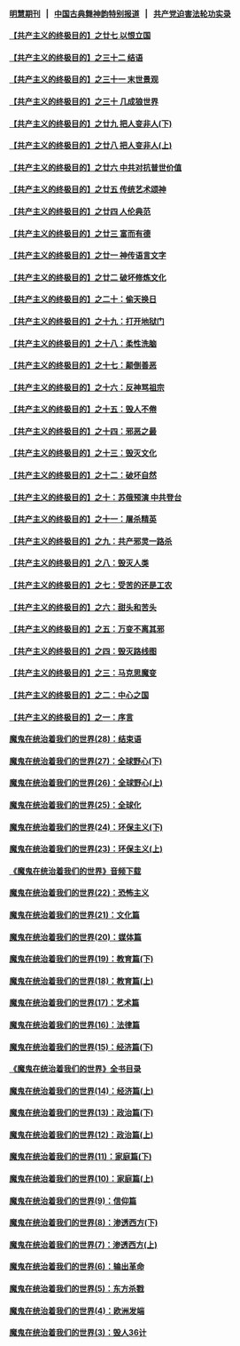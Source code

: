 #### [明慧期刊](https://github.com/gfw-breaker/mh-qikan) &nbsp;&nbsp;|&nbsp;&nbsp; [中国古典舞神韵特别报道](https://github.com/gfw-breaker/mh-news/blob/master/shenyun.md?t=07100035) &nbsp;&nbsp;|&nbsp;&nbsp; [共产党迫害法轮功实录](https://github.com/gfw-breaker/mh-news/blob/master/README.md?t=07100035)  

#### [【共产主义的终极目的】之廿七 以恨立国](../pages/nsc422/n11336944.md?t=07100035) 

#### [【共产主义的终极目的】之三十二 结语](../pages/nsc422/n11360535.md?t=07100035) 

#### [【共产主义的终极目的】之三十一 末世景观](../pages/nsc422/n11351129.md?t=07100035) 

#### [【共产主义的终极目的】之三十 几成狼世界](../pages/nsc422/n11348280.md?t=07100035) 

#### [【共产主义的终极目的】之廿九 把人变非人(下)](../pages/nsc422/n11344140.md?t=07100035) 

#### [【共产主义的终极目的】之廿八 把人变非人(上)](../pages/nsc422/n11340492.md?t=07100035) 

#### [【共产主义的终极目的】之廿六 中共对抗普世价值](../pages/nsc422/n11324785.md?t=07100035) 

#### [【共产主义的终极目的】之廿五 传统艺术颂神](../pages/nsc422/n11296396.md?t=07100035) 

#### [【共产主义的终极目的】之廿四 人伦典范](../pages/nsc422/n11296397.md?t=07100035) 

#### [【共产主义的终极目的】之廿三 富而有德](../pages/nsc422/n11283598.md?t=07100035) 

#### [【共产主义的终极目的】之廿一 神传语言文字](../pages/nsc422/n11263265.md?t=07100035) 

#### [【共产主义的终极目的】之廿二 破坏修炼文化](../pages/nsc422/n11245728.md?t=07100035) 

#### [【共产主义的终极目的】之二十：偷天换日](../pages/nsc422/n11238846.md?t=07100035) 

#### [【共产主义的终极目的】之十九：打开地狱门](../pages/nsc422/n11206376.md?t=07100035) 

#### [【共产主义的终极目的】之十八：柔性洗脑](../pages/nsc422/n11199994.md?t=07100035) 

#### [【共产主义的终极目的】之十七：颠倒善恶](../pages/nsc422/n11179782.md?t=07100035) 

#### [【共产主义的终极目的】之十六：反神骂祖宗](../pages/nsc422/n11166798.md?t=07100035) 

#### [【共产主义的终极目的】之十五：毁人不倦](../pages/nsc422/n11166792.md?t=07100035) 

#### [【共产主义的终极目的】之十四：邪恶之最](../pages/nsc422/n11150249.md?t=07100035) 

#### [【共产主义的终极目的】之十三：毁灭文化](../pages/nsc422/n11135227.md?t=07100035) 

#### [【共产主义的终极目的】之十二：破坏自然](../pages/nsc422/n11135214.md?t=07100035) 

#### [【共产主义的终极目的】之十：苏俄预演 中共登台](../pages/nsc422/n11118424.md?t=07100035) 

#### [【共产主义的终极目的】之十一：屠杀精英](../pages/nsc422/n11118442.md?t=07100035) 

#### [【共产主义的终极目的】之九：共产邪灵一路杀](../pages/nsc422/n11114139.md?t=07100035) 

#### [【共产主义的终极目的】之八：毁灭人类](../pages/nsc422/n11108503.md?t=07100035) 

#### [【共产主义的终极目的】之七：受苦的还是工农](../pages/nsc422/n11101809.md?t=07100035) 

#### [【共产主义的终极目的】之六：甜头和苦头](../pages/nsc422/n11096971.md?t=07100035) 

#### [【共产主义的终极目的】之五：万变不离其邪](../pages/nsc422/n11091285.md?t=07100035) 

#### [【共产主义的终极目的】之四：毁灭路线图](../pages/nsc422/n11086284.md?t=07100035) 

#### [【共产主义的终极目的】之三：马克思魔变](../pages/nsc422/n11061941.md?t=07100035) 

#### [【共产主义的终极目的】之二：中心之国](../pages/nsc422/n11047728.md?t=07100035) 

#### [【共产主义的终极目的】之一：序言](../pages/nsc422/n11086077.md?t=07100035) 

#### [魔鬼在统治着我们的世界(28)：结束语](../pages/nsc422/n10936246.md?t=07100035) 

#### [魔鬼在统治着我们的世界(27)：全球野心(下)](../pages/nsc422/n10928319.md?t=07100035) 

#### [魔鬼在统治着我们的世界(26)：全球野心(上)](../pages/nsc422/n10900318.md?t=07100035) 

#### [魔鬼在统治着我们的世界(25)：全球化](../pages/nsc422/n10788205.md?t=07100035) 

#### [魔鬼在统治着我们的世界(24)：环保主义(下)](../pages/nsc422/n10695307.md?t=07100035) 

#### [魔鬼在统治着我们的世界(23)：环保主义(上)](../pages/nsc422/n10688613.md?t=07100035) 

#### [《魔鬼在统治着我们的世界》音频下载](../pages/nsc422/n10635553.md?t=07100035) 

#### [魔鬼在统治着我们的世界(22)：恐怖主义](../pages/nsc422/n10614727.md?t=07100035) 

#### [魔鬼在统治着我们的世界(21)：文化篇](../pages/nsc422/n10597706.md?t=07100035) 

#### [魔鬼在统治着我们的世界(20)：媒体篇](../pages/nsc422/n10586579.md?t=07100035) 

#### [魔鬼在统治着我们的世界(19)：教育篇(下)](../pages/nsc422/n10564808.md?t=07100035) 

#### [魔鬼在统治着我们的世界(18)：教育篇(上)](../pages/nsc422/n10526970.md?t=07100035) 

#### [魔鬼在统治着我们的世界(17)：艺术篇](../pages/nsc422/n10499093.md?t=07100035) 

#### [魔鬼在统治着我们的世界(16)：法律篇](../pages/nsc422/n10485969.md?t=07100035) 

#### [魔鬼在统治着我们的世界(15)：经济篇(下)](../pages/nsc422/n10469975.md?t=07100035) 

#### [《魔鬼在统治着我们的世界》全书目录](../pages/nsc422/n10464261.md?t=07100035) 

#### [魔鬼在统治着我们的世界(14)：经济篇(上)](../pages/nsc422/n10457370.md?t=07100035) 

#### [魔鬼在统治着我们的世界(13)：政治篇(下)](../pages/nsc422/n10448270.md?t=07100035) 

#### [魔鬼在统治着我们的世界(12)：政治篇(上)](../pages/nsc422/n10444576.md?t=07100035) 

#### [魔鬼在统治着我们的世界(11)：家庭篇(下)](../pages/nsc422/n10440961.md?t=07100035) 

#### [魔鬼在统治着我们的世界(10)：家庭篇(上)](../pages/nsc422/n10435448.md?t=07100035) 

#### [魔鬼在统治着我们的世界(9)：信仰篇](../pages/nsc422/n10432159.md?t=07100035) 

#### [魔鬼在统治着我们的世界(8)：渗透西方(下)](../pages/nsc422/n10429603.md?t=07100035) 

#### [魔鬼在统治着我们的世界(7)：渗透西方(上)](../pages/nsc422/n10426013.md?t=07100035) 

#### [魔鬼在统治着我们的世界(6)：输出革命](../pages/nsc422/n10421536.md?t=07100035) 

#### [魔鬼在统治着我们的世界(5)：东方杀戮](../pages/nsc422/n10417707.md?t=07100035) 

#### [魔鬼在统治着我们的世界(4)：欧洲发端](../pages/nsc422/n10414890.md?t=07100035) 

#### [魔鬼在统治着我们的世界(3)：毁人36计](../pages/nsc422/n10411583.md?t=07100035) 

